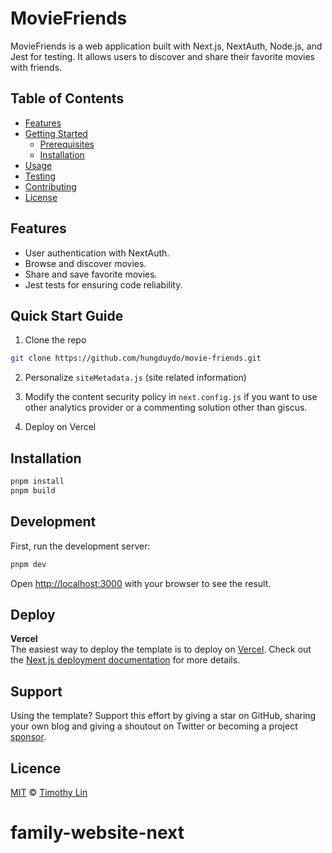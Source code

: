 # MovieFriends

MovieFriends is a web application built with Next.js, NextAuth, Node.js, and Jest for testing. It allows users to discover and share their favorite movies with friends.

## Table of Contents

- [Features](#features)
- [Getting Started](#getting-started)
  - [Prerequisites](#prerequisites)
  - [Installation](#installation)
- [Usage](#usage)
- [Testing](#testing)
- [Contributing](#contributing)
- [License](#license)

## Features

- User authentication with NextAuth.
- Browse and discover movies.
- Share and save favorite movies.
- Jest tests for ensuring code reliability.

## Quick Start Guide

1. Clone the repo

```bash
git clone https://github.com/hungduydo/movie-friends.git
```

2. Personalize `siteMetadata.js` (site related information)
3. Modify the content security policy in `next.config.js` if you want to use
   other analytics provider or a commenting solution other than giscus.

8. Deploy on Vercel

## Installation

```bash
pnpm install
pnpm build
```

## Development

First, run the development server:

```bash
pnpm dev
```

Open [http://localhost:3000](http://localhost:3000) with your browser to see the result.

## Deploy

**Vercel**  
The easiest way to deploy the template is to deploy on [Vercel](https://vercel.com). Check out the [Next.js deployment documentation](https://nextjs.org/docs/app/building-your-application/deploying) for more details.

## Support

Using the template? Support this effort by giving a star on GitHub, sharing your own blog and giving a shoutout on Twitter or becoming a project [sponsor](https://github.com/sponsors/timlrx).

## Licence

[MIT](https://github.com/timlrx/tailwind-nextjs-starter-blog/blob/main/LICENSE) © [Timothy Lin](https://www.timlrx.com)
# family-website-next
